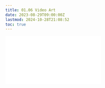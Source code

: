 ```yaml
---
title: 01.06 Video Art
date: 2023-08-29T09:00:00Z
lastmod: 2024-10-28T21:08:52
toc: true
---
```


![Link to included file content](../../../../video/video-art.md)
